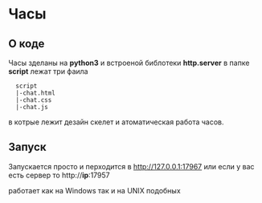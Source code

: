# Часы

## О коде
Часы зделаны на **python3** и встроеной библотеки **http.server**
в папке **script** лежат три фаила 

```
  script
  |-chat.html 
  |-chat.css 
  |-chat.js 
```
в котрые лежит дезайн скелет и атоматическая работа часов.

## Запуск
Запускается просто и перходится в http://127.0.0.1:17967 или 
если у вас есть сервер то http://**ip**:17957

работает как на Windows так и на UNIX подобных
